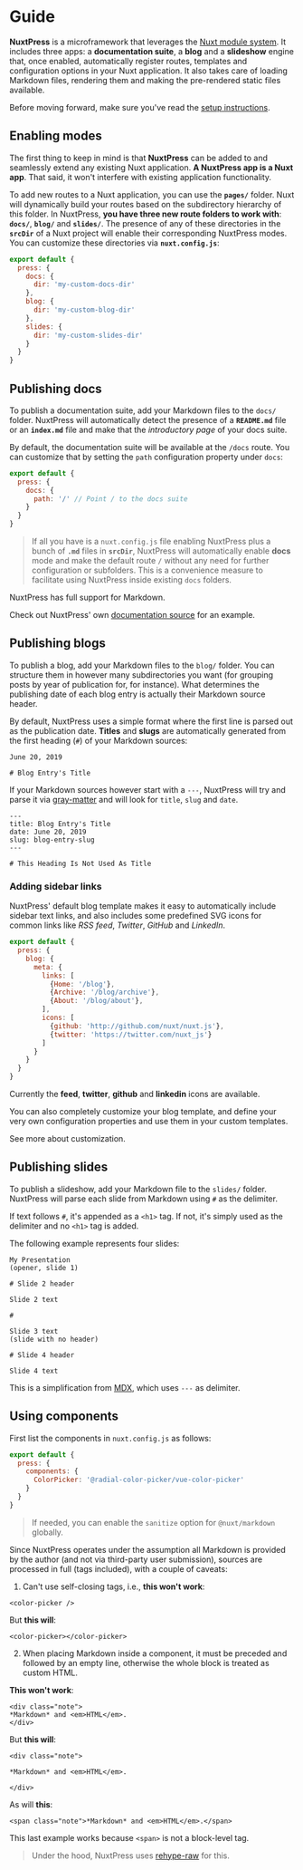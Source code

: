 # Guide

**NuxtPress** is a microframework that leverages the [Nuxt module 
system][1]. It includes three apps: a **documentation  suite**, a **blog** and 
a **slideshow** engine that, once enabled, automatically register routes, 
templates and configuration options in your Nuxt application. It also takes 
care of loading Markdown files, rendering them and making the pre-rendered
static files available.

[1]: https://nuxtjs.org/guide/modules/

Before moving forward, make sure you've read the [setup instructions][2].

[2]: /docs/topics/intro#setup

## Enabling modes

The first thing to keep in mind is that **NuxtPress** can be added to and 
seamlessly extend any existing Nuxt application. **A NuxtPress app is a Nuxt 
app**. That said, it won't interfere with existing application functionality.

To add new routes to a Nuxt application, you can use the **`pages/`** folder. 
Nuxt will dynamically build your routes based on the subdirectory hierarchy 
of this folder. In NuxtPress, **you have three new route folders to work with**:
**`docs/`**, **`blog/`** and **`slides/`**. The presence of any of these 
directories in the **`srcDir`** of a Nuxt project will enable their 
corresponding NuxtPress modes. You can customize these directories via 
**`nuxt.config.js`**:

```js
export default {
  press: {
  	docs: {
  	  dir: 'my-custom-docs-dir'
  	},
  	blog: {
  	  dir: 'my-custom-blog-dir'
  	},
  	slides: {
  	  dir: 'my-custom-slides-dir'
  	}
  }
}
```

## Publishing docs

To publish a documentation suite, add your Markdown files to the `docs/` folder.
NuxtPress will automatically detect the presence of a **`README.md`** file or an
**`index.md`** file and make that the *introductory page* of your docs suite.

By default, the documentation suite will be available at the `/docs` route. You
can customize that by setting the `path` configuration property under `docs`:

```js
export default {
  press: {
  	docs: {
      path: '/' // Point / to the docs suite
  	}
  }
}
```

> If all you have is a `nuxt.config.js` file enabling NuxtPress plus a bunch 
> of **`.md`** files in **`srcDir`**, NuxtPress will automatically enable 
> **docs** mode and make the default route `/` without any need for further 
> configuration or subfolders. This is a convenience measure to facilitate 
> using NuxtPress inside existing `docs` folders.

NuxtPress has full support for Markdown.

Check out NuxtPress' own [documentation source][docs-source] for an example.

[docs-source]: https://github.com/nuxt/press/tree/master/demo/docs

## Publishing blogs

To publish a blog, add your Markdown files to the `blog/` folder. You can 
structure them in however many subdirectories you want (for grouping posts by
year of publication for, for instance). What determines the publishing date of 
each blog entry is actually their Markdown source header. 

By default, NuxtPress uses a simple format where the first line is parsed out 
as the publication date. **Titles** and **slugs** are automatically generated
from the first heading (`#`) of your Markdown sources:

```
June 20, 2019

# Blog Entry's Title

```

If your Markdown sources however start with a `---`, NuxtPress will try and
parse it via [gray-matter][gm] and will look for `title`, `slug` and `date`.

[gm]: https://github.com/jonschlinkert/gray-matter

```markup
---
title: Blog Entry's Title
date: June 20, 2019
slug: blog-entry-slug
---

# This Heading Is Not Used As Title

```

### Adding sidebar links

NuxtPress' default blog template makes it easy to automatically include
sidebar text links, and also includes some predefined SVG icons for common
links like *RSS feed*, *Twitter*, *GitHub* and *LinkedIn*.

```js
export default {
  press: {
    blog: {
      meta: {
        links: [
          {Home: '/blog'},
          {Archive: '/blog/archive'},
          {About: '/blog/about'},
        ],
        icons: [
          {github: 'http://github.com/nuxt/nuxt.js'},
          {twitter: 'https://twitter.com/nuxt_js'}
        ]
      }
    }
  }
}
```

Currently the **feed**, **twitter**, **github** and **linkedin** icons are available.

You can also completely customize your blog template, and define your very own 
configuration properties and use them in your custom templates.

See more about customization.

## Publishing slides

To publish a slideshow, add your Markdown file to the `slides/` folder.
NuxtPress will parse each slide from Markdown using `#` as the delimiter.

If text follows `#`, it's appended as a `<h1>` tag. If not, it's simply used 
as the delimiter and no `<h1>` tag is added. 

The following example represents four slides:

```markup
My Presentation
(opener, slide 1)

# Slide 2 header

Slide 2 text

#

Slide 3 text
(slide with no header)

# Slide 4 header

Slide 4 text
```

This is a simplification from [MDX][mdx], which uses `---` as delimiter.

[mdx]: https://mdxjs.com/

## Using components

First list the components in `nuxt.config.js` as follows:

```js
export default {
  press: {
    components: {
      ColorPicker: '@radial-color-picker/vue-color-picker'
    }
  }
}
```

> If needed, you can enable the `sanitize` option for `@nuxt/markdown` globally.

Since NuxtPress operates under the assumption all Markdown is provided by the 
author (and not via third-party user submission), sources are processed in full 
(tags included), with a couple of caveats:

1. Can't use self-closing tags, i.e., **this won't work**:

```markup
<color-picker />
```

But **this will**:

```markup
<color-picker></color-picker>
```

2. When placing Markdown inside a component, it must be preceded and followed
by an empty line, otherwise the whole block is treated as custom HTML.

**This won't work**:

```markup
<div class="note">
*Markdown* and <em>HTML</em>.
</div>
```

But **this will**:

```markup
<div class="note">

*Markdown* and <em>HTML</em>.

</div>
```

As will **this**:

```markup
<span class="note">*Markdown* and <em>HTML</em>.</span>
```

This last example works because `<span>` is not a block-level tag.

> Under the hood, NuxtPress uses [rehype-raw][rehype-raw] for this. 

[rehype-raw]: https://github.com/rehypejs/rehype-raw
